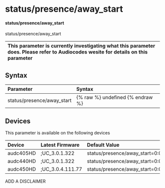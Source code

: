 ﻿---
description: status/presence/away_start
search: false
---

# status/presence/away_start

#### status/presence/away_start

status/presence/away_start


| This parameter is currently investigating what this parameter does. Please refer to Audiocodes wesite for details on this parameter | 
| :--- |

## Syntax
| Parameter | Syntax |
| :--- | :--- |
|status/presence/away_start | {% raw %} undefined {% endraw %}|

## Devices
This parameter is available on the following devices

| Device | Latest Firmware | Default Value |
|:---|:---|:---|
| audc405HD | ;UC_3.0.1.322 | status/presence/away_start=0:0:0:0:0:0 
| audc440HD | ;UC_3.0.1.322 | status/presence/away_start=0:0:0:0:0:0 
| audc450HD | ;UC_3.0.4.111.77 | status/presence/away_start=0:0:0:0:0:0 

ADD A DISCLAIMER
